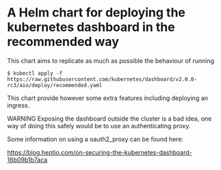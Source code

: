 # A Helm chart for deploying the kubernetes dashboard in the recommended way

This chart aims to replicate as much as possible the behaviour of running

```
$ kubectl apply -f https://raw.githubusercontent.com/kubernetes/dashboard/v2.0.0-rc3/aio/deploy/recommended.yaml
```

This chart provide however some extra features including deploying an ingress.

WARNING Exposing the dashboard outside the cluster is a bad idea, one way of
doing this safely would be to use an authenticating proxy.

Some information on using a oauth2_proxy can be found here:

https://blog.heptio.com/on-securing-the-kubernetes-dashboard-16b09b1b7aca
